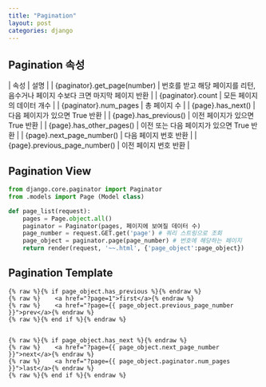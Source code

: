 ```yaml
---
title: "Pagination"
layout: post
categories: django
---
```


## Pagination 속성

| 속성 | 설명 | 
| {paginator}.get_page(number) | 번호를 받고 해당 페이지를 리턴, 음수거나 페이지 수보다 크면 마지막 페이지 반환 | 
| {paginator}.count | 모든 페이지의 데이터 개수 |
| {paginator}.num_pages | 총 페이지 수 |
| {page}.has_next() | 다음 페이지가 있으면 True 반환 |
| {page}.has_previous() | 이전 페이지가 있으면 True 반환 |
| {page}.has_other_pages() | 이전 또는 다음 페이지가 있으면 True 반환 |
| {page}.next_page_number() | 다음 페이지 번호 반환 |
| {page}.previous_page_number() | 이전 페이지 번호 반환 |
 

 

## Pagination View
```python
from django.core.paginator import Paginator
from .models import Page (Model class)

def page_list(request):
    pages = Page.object.all()
    paginator = Paginator(pages, 페이지에 보여질 데이터 수)
    page_number = request.GET.get('page') # 쿼리 스트링으로 조회
    page_object = paginator.page(page_number) # 번호에 해당하는 페이지 
    return render(request, '~~.html', {'page_object':page_object})
```

## Pagination Template
```django
{% raw %}{% if page_object.has_previous %}{% endraw %}
{% raw %}    <a href="?page=1">first</a>{% endraw %}
{% raw %}    <a href="?page={{ page_object.previous_page_number }}">prev</a>{% endraw %}
{% raw %}{% end if %}{% endraw %}


{% raw %}{% if page_object.has_next %}{% endraw %}
{% raw %}    <a href="?page={{ page_object.next_page_number }}">next</a>{% endraw %}	
{% raw %}    <a href="?page={{ page_object.paginator.num_pages }}">last</a>{% endraw %}
{% raw %}{% end if %}{% endraw %}

```
